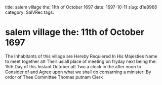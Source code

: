 title: salem village the: 11th of October 1697
date: 1697-10-11
slug: d1e8966
category: SalVRec
tags: 


<div markdown class="doc" id="d1e8966">


# salem village the: 11th of October 1697

The Inhabitants of this village are Hereby Requiered In His Majesties Name to meet together att Their usiall place of meeting on fryday next being the: 15th Day of this Instant October att Two a clock in the after noon to Consider of and Agree upon what we shall do consarning a minister: By ordor of Thee Committee Thomas putnam Clerk
</div>